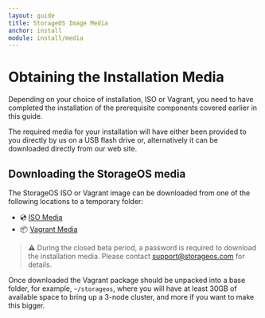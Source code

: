 ```yaml
---
layout: guide
title: StorageOS Image Media
anchor: install
module: install/media
---
```


# Obtaining the Installation Media
Depending on your choice of installation, ISO or Vagrant, you need to have completed the installation of the prerequisite components covered earlier in this guide.

The required media for your installation will have either been provided to you directly by us on a USB flash drive or, alternatively it can be downloaded directly from our web site.

## <a name="Downloading"></a> Downloading the StorageOS media
The StorageOS ISO or Vagrant image can be downloaded from one of the following locations to a temporary folder:

  - &#x1F4BF; [ISO Media](https://downloads.storageos.com/images/storageos-ubuntu-16.04-amd64.iso)
  - &#x1F4E6; [Vagrant Media](https://downloads.storageos.com/images/storageos-vagrant.zip)

>**&#x26A0;** During the closed beta period, a password is required to download the installation media.  Please contact [support@storageos.com](mailto:support@storageos.com) for details.

Once downloaded the Vagrant package should be unpacked into a base folder, for example, `~/storageos`, where you will have at least 30GB of available space to bring up a 3-node cluster, and more if you want to make this bigger.
